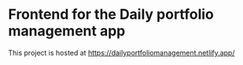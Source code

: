 # Frontend for the Daily portfolio management app

This project is hosted at https://dailyportfoliomanagement.netlify.app/
